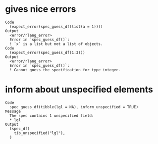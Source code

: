 # gives nice errors

    Code
      (expect_error(spec_guess_df(list(a = 1))))
    Output
      <error/rlang_error>
      Error in `spec_guess_df()`:
      ! `x` is a list but not a list of objects.
    Code
      (expect_error(spec_guess_df(1:3)))
    Output
      <error/rlang_error>
      Error in `spec_guess_df()`:
      ! Cannot guess the specification for type integer.

# inform about unspecified elements

    Code
      spec_guess_df(tibble(lgl = NA), inform_unspecified = TRUE)
    Message
      The spec contains 1 unspecified field:
      * lgl
    Output
      tspec_df(
        tib_unspecified("lgl"),
      )

